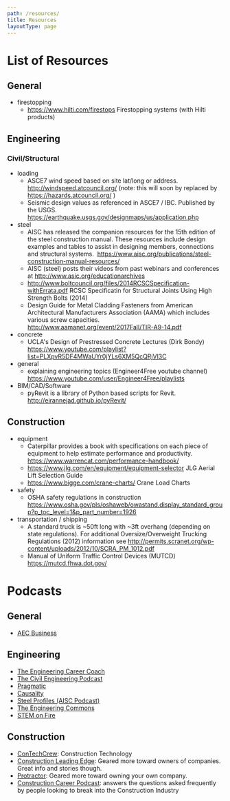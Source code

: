```yaml
---
path: /resources/
title: Resources
layoutType: page
---
```

# List of Resources

## General
- firestopping
  - https://www.hilti.com/firestops Firestopping systems (with Hilti products)


## Engineering
### Civil/Structural
- loading
  - ASCE7 wind speed based on site lat/long or address. http://windspeed.atcouncil.org/ (note: this will soon by replaced by https://hazards.atcouncil.org/ )
  - Seismic design values as referenced in ASCE7 / IBC. Published by the USGS. https://earthquake.usgs.gov/designmaps/us/application.php
- steel
  - AISC has released the companion resources for the 15th edition of the steel construction manual. These resources include design examples and tables to assist in designing members, connections and structural systems.  https://www.aisc.org/publications/steel-construction-manual-resources/
  - AISC (steel) posts their videos from past webinars and conferences at http://www.asic.org/educationarchives
  - http://www.boltcouncil.org/files/2014RCSCSpecification-withErrata.pdf RCSC Specificatin for Structural Joints Using High Strength Bolts (2014)
  - Design Guide for Metal Cladding Fasteners from American Architectural Manufacturers Association (AAMA) which includes various screw capacities. http://www.aamanet.org/event/2017Fall/TIR-A9-14.pdf
- concrete
  - UCLA's Design of Prestressed Concrete Lectures (Dirk Bondy) https://www.youtube.com/playlist?list=PLXpvR5DF4MWaUYr0jYLs6XM5QcQRjVl3C
- general
  - explaining engineering topics (Engineer4Free youtube channel)  https://www.youtube.com/user/Engineer4Free/playlists
- BIM/CAD/Software
  - pyRevit is a library of Python based scripts for Revit. http://eirannejad.github.io/pyRevit/

## Construction
 - equipment
   - Caterpillar provides a book with specifications on each piece of equipment to help estimate performance and productivity. https://www.warrencat.com/performance-handbook/
   - https://www.jlg.com/en/equipment/equipment-selector JLG Aerial Lift Selection Guide
   - https://www.bigge.com/crane-charts/ Crane Load Charts
 - safety
   - OSHA safety regulations in construction https://www.osha.gov/pls/oshaweb/owastand.display_standard_group?p_toc_level=1&p_part_number=1926
 - transportation / shipping
   - A standard truck is ~50ft long with ~3ft overhang (depending on state regulations). For additional Oversize/Overweight Trucking Regulations (2012) information see http://permits.scranet.org/wp-content/uploads/2012/10/SCRA_PM_1012.pdf
   - Manual of Uniform Traffic Control Devices (MUTCD) https://mutcd.fhwa.dot.gov/

# Podcasts
## General
 - [AEC Business](https://aec-business.com/podcast-episodes/)

## Engineering
 - [The Engineering Career Coach](https://engineeringmanagementinstitute.org/podcasts/)
 - [The Civil Engineering Podcast](https://engineeringmanagementinstitute.org/podcasts/)
 - [Pragmatic](http://engineered.network/pragmatic)
 - [Causality](http://engineered.network/causality)
 - [Steel Profiles (AISC Podcast)](https://www.aisc.org/education/continuingeducation/podcasts/)
 - [The Engineering Commons](http://theengineeringcommons.com)
 - [STEM on Fire](https://stemonfire.com)

## Construction
 - [ConTechCrew](https://jbknowledge.com/category/podcasts): Construction Technology
 - [Construction Leading Edge](http://www.constructionleadingedge.com): Geared more toward owners of companies. Great info and stories though.
 - [Protractor](https://protractorpodcast.com): Geared more toward owning your own company.
 - [Construction Career Podcast](http://constructioncareerpodcast.com): answers the questions asked frequently by people looking to break into the Construction Industry
